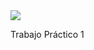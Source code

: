 <img src="https://readme-typing-svg.herokuapp.com/?lines=Base+de+Datos+I!width=360&height=30">

  Trabajo Práctico 1
